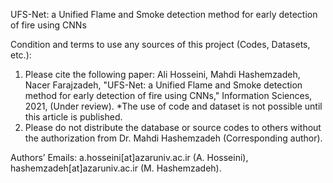 UFS-Net: a Unified Flame and Smoke detection method for early detection of fire using CNNs

Condition and terms to use any sources of this project (Codes, Datasets, etc.):
1) Please cite the following paper:
Ali Hosseini, Mahdi Hashemzadeh, Nacer Farajzadeh, "UFS-Net: a Unified Flame and Smoke detection method for early detection of fire using CNNs," Information Sciences, 2021, (Under review).
*The use of code and dataset is not possible until this article is published.
2) Please do not distribute the database or source codes to others without the authorization from Dr. Mahdi Hashemzadeh (Corresponding author).

Authors’ Emails: a.hosseini[at]azaruniv.ac.ir (A. Hosseini), hashemzadeh[at]azaruniv.ac.ir (M. Hashemzadeh).
